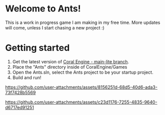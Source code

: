 # Welcome to Ants!

This is a work in progress game I am making in my free time. More updates will come, unless I start chasing a new project :)

# Getting started

1. Get the latest version of [Coral Engine - main-lite branch](https://github.com/GuusKemperman/CoralEngine/tree/main-lite).
2. Place the "Ants" directory inside of CoralEngine/Games
3. Open the Ants.sln, select the Ants project to be your startup project.
4. Build and run!


https://github.com/user-attachments/assets/8156251d-68d5-40d6-ada3-73f7428b5569

https://github.com/user-attachments/assets/c23d1176-7255-4835-9640-d6717ed91251
